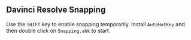 ## Davinci Resolve Snapping
Use the `SHIFT` key to enable snapping temporarily.
Install `AutoHotKey` and then double click on `Snapping.ahk` to start.
